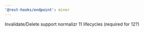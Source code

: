 ```yaml
---
'@rest-hooks/endpoint': minor
---
```


Invalidate/Delete support normalizr 11 lifecycles (required for 12?)
